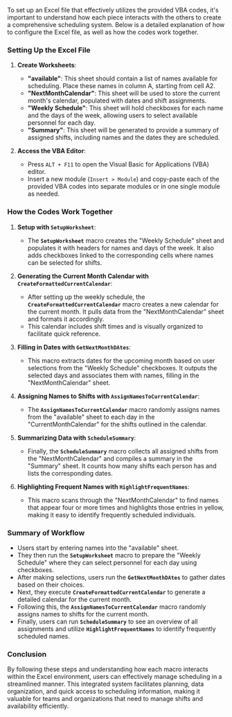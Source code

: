 To set up an Excel file that effectively utilizes the provided VBA codes, it's important to understand how each piece interacts with the others to create a comprehensive scheduling system. Below is a detailed explanation of how to configure the Excel file, as well as how the codes work together.

### Setting Up the Excel File

1. **Create Worksheets**:
   - **"available"**: This sheet should contain a list of names available for scheduling. Place these names in column A, starting from cell A2.
   - **"NextMonthCalendar"**: This sheet will be used to store the current month's calendar, populated with dates and shift assignments.
   - **"Weekly Schedule"**: This sheet will hold checkboxes for each name and the days of the week, allowing users to select available personnel for each day.
   - **"Summary"**: This sheet will be generated to provide a summary of assigned shifts, including names and the dates they are scheduled.

2. **Access the VBA Editor**:
   - Press `ALT + F11` to open the Visual Basic for Applications (VBA) editor.
   - Insert a new module (`Insert > Module`) and copy-paste each of the provided VBA codes into separate modules or in one single module as needed.

### How the Codes Work Together

1. **Setup with `SetupWorksheet`**:
   - The **`SetupWorksheet`** macro creates the "Weekly Schedule" sheet and populates it with headers for names and days of the week. It also adds checkboxes linked to the corresponding cells where names can be selected for shifts.

2. **Generating the Current Month Calendar with `CreateFormattedCurrentCalendar`**:
   - After setting up the weekly schedule, the **`CreateFormattedCurrentCalendar`** macro creates a new calendar for the current month. It pulls data from the "NextMonthCalendar" sheet and formats it accordingly.
   - This calendar includes shift times and is visually organized to facilitate quick reference.

3. **Filling in Dates with `GetNextMonthDAtes`**:
   - This macro extracts dates for the upcoming month based on user selections from the "Weekly Schedule" checkboxes. It outputs the selected days and associates them with names, filling in the "NextMonthCalendar" sheet.

4. **Assigning Names to Shifts with `AssignNamesToCurrentCalendar`**:
   - The **`AssignNamesToCurrentCalendar`** macro randomly assigns names from the "available" sheet to each day in the "CurrentMonthCalendar" for the shifts outlined in the calendar.

5. **Summarizing Data with `ScheduleSummary`**:
   - Finally, the **`ScheduleSummary`** macro collects all assigned shifts from the "NextMonthCalendar" and compiles a summary in the "Summary" sheet. It counts how many shifts each person has and lists the corresponding dates.

6. **Highlighting Frequent Names with `HighlightFrequentNames`**:
   - This macro scans through the "NextMonthCalendar" to find names that appear four or more times and highlights those entries in yellow, making it easy to identify frequently scheduled individuals.

### Summary of Workflow

- Users start by entering names into the "available" sheet.
- They then run the **`SetupWorksheet`** macro to prepare the "Weekly Schedule" where they can select personnel for each day using checkboxes.
- After making selections, users run the **`GetNextMonthDAtes`** to gather dates based on their choices.
- Next, they execute **`CreateFormattedCurrentCalendar`** to generate a detailed calendar for the current month.
- Following this, the **`AssignNamesToCurrentCalendar`** macro randomly assigns names to shifts for the current month.
- Finally, users can run **`ScheduleSummary`** to see an overview of all assignments and utilize **`HighlightFrequentNames`** to identify frequently scheduled names.

### Conclusion

By following these steps and understanding how each macro interacts within the Excel environment, users can effectively manage scheduling in a streamlined manner. This integrated system facilitates planning, data organization, and quick access to scheduling information, making it valuable for teams and organizations that need to manage shifts and availability efficiently.
